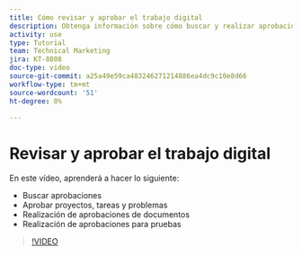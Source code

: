 ```yaml
---
title: Cómo revisar y aprobar el trabajo digital
description: Obtenga información sobre cómo buscar y realizar aprobaciones de proyectos, tareas, problemas, documentos y pruebas.
activity: use
type: Tutorial
team: Technical Marketing
jira: KT-8808
doc-type: video
source-git-commit: a25a49e59ca483246271214886ea4dc9c10e8d66
workflow-type: tm+mt
source-wordcount: '51'
ht-degree: 0%

---
```


# Revisar y aprobar el trabajo digital

En este vídeo, aprenderá a hacer lo siguiente:

* Buscar aprobaciones
* Aprobar proyectos, tareas y problemas
* Realización de aprobaciones de documentos
* Realización de aprobaciones para pruebas

>[!VIDEO](https://video.tv.adobe.com/v/335108/?quality=12&learn=on)

<!---
learn more URLS
Approving work
Home area for Reviewers
Guides
Home overview for Reviewers
Issue page overview
--->